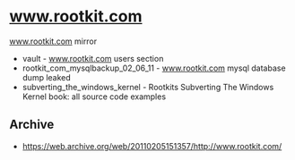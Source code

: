 # www.rootkit.com
www.rootkit.com mirror
* vault - www.rootkit.com users section
* rootkit_com_mysqlbackup_02_06_11 - www.rootkit.com mysql database dump leaked
* subverting_the_windows_kernel - Rootkits Subverting The Windows Kernel book: all source code examples

## Archive

* https://web.archive.org/web/20110205151357/http://www.rootkit.com/
